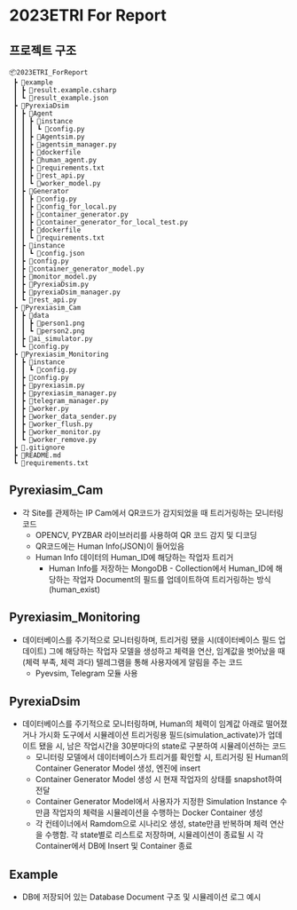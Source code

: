 # 2023ETRI For Report

## 프로젝트 구조
```
📦2023ETRI_ForReport
 ┣ 📂example
 ┃ ┣ 📜result.example.csharp
 ┃ ┗ 📜result_example.json
 ┣ 📂PyrexiaDsim
 ┃ ┣ 📂Agent
 ┃ ┃ ┣ 📂instance
 ┃ ┃ ┃ ┗ 📜config.py
 ┃ ┃ ┣ 📜Agentsim.py
 ┃ ┃ ┣ 📜agentsim_manager.py
 ┃ ┃ ┣ 📜dockerfile
 ┃ ┃ ┣ 📜human_agent.py
 ┃ ┃ ┣ 📜requirements.txt
 ┃ ┃ ┣ 📜rest_api.py
 ┃ ┃ ┗ 📜worker_model.py
 ┃ ┣ 📂Generator
 ┃ ┃ ┣ 📜config.py
 ┃ ┃ ┣ 📜config_for_local.py
 ┃ ┃ ┣ 📜container_generator.py
 ┃ ┃ ┣ 📜container_generator_for_local_test.py
 ┃ ┃ ┣ 📜dockerfile
 ┃ ┃ ┗ 📜requirements.txt
 ┃ ┣ 📂instance
 ┃ ┃ ┗ 📜config.json
 ┃ ┣ 📜config.py
 ┃ ┣ 📜container_generator_model.py
 ┃ ┣ 📜monitor_model.py
 ┃ ┣ 📜PyrexiaDsim.py
 ┃ ┣ 📜pyrexiaDsim_manager.py
 ┃ ┗ 📜rest_api.py
 ┣ 📂Pyrexiasim_Cam
 ┃ ┣ 📂data
 ┃ ┃ ┣ 📜person1.png
 ┃ ┃ ┗ 📜person2.png
 ┃ ┣ 📜ai_simulator.py
 ┃ ┗ 📜config.py
 ┣ 📂Pyrexiasim_Monitoring
 ┃ ┣ 📂instance
 ┃ ┃ ┗ 📜config.py
 ┃ ┣ 📜config.py
 ┃ ┣ 📜pyrexiasim.py
 ┃ ┣ 📜pyrexiasim_manager.py
 ┃ ┣ 📜telegram_manager.py
 ┃ ┣ 📜worker.py
 ┃ ┣ 📜worker_data_sender.py
 ┃ ┣ 📜worker_flush.py
 ┃ ┣ 📜worker_monitor.py
 ┃ ┗ 📜worker_remove.py
 ┣ 📜.gitignore
 ┣ 📜README.md
 ┗ 📜requirements.txt
```

## Pyrexiasim_Cam
- 각 Site를 관제하는 IP Cam에서 QR코드가 감지되었을 때 트리거링하는 모니터링 코드
  - OPENCV, PYZBAR 라이브러리를 사용하여 QR 코드 감지 및 디코딩
  - QR코드에는 Human Info(JSON)이 들어있음
  - Human Info 데이터의 Human_ID에 해당하는 작업자 트리거
    - Human Info를 저장하는 MongoDB - Collection에서 Human_ID에 해당하는 작업자 Document의 필드를 업데이트하여 트리거링하는 방식(human_exist)

## Pyrexiasim_Monitoring
- 데이터베이스를 주기적으로 모니터링하며, 트리거링 됐을 시(데이터베이스 필드 업데이트) 그에 해당하는 작업자 모델을 생성하고 체력을 연산, 임계값을 벗어났을 때(체력 부족, 체력 과다) 텔레그램을 통해 사용자에게 알림을 주는 코드
  - Pyevsim, Telegram 모듈 사용

## PyrexiaDsim
- 데이터베이스를 주기적으로 모니터링하며, Human의 체력이 임계값 아래로 떨어졌거나 가시화 도구에서 시뮬레이션 트리거링용 필드(simulation_activate)가 업데이트 됐을 시, 남은 작업시간을 30분마다의 state로 구분하여 시뮬레이션하는 코드
  - 모니터링 모델에서 데이터베이스가 트리거를 확인할 시, 트리거링 된 Human의 Container Generator Model 생성, 엔진에 insert
  - Container Generator Model 생성 시 현재 작업자의 상태를 snapshot하여 전달
  - Container Generator Model에서 사용자가 지정한 Simulation Instance 수만큼 작업자의 체력을 시뮬레이션을 수행하는 Docker Container 생성
  - 각 컨테이너에서 Ramdom으로 시나리오 생성, state만큼 반복하며 체력 연산을 수행함. 각 state별로 리스트로 저장하며, 시뮬레이션이 종료될 시 각 Container에서 DB에 Insert 및 Container 종료

## Example
- DB에 저장되어 있는 Database Document 구조 및 시뮬레이션 로그 예시